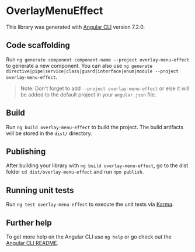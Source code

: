 # OverlayMenuEffect

This library was generated with [Angular CLI](https://github.com/angular/angular-cli) version 7.2.0.

## Code scaffolding

Run `ng generate component component-name --project overlay-menu-effect` to generate a new component. You can also use `ng generate directive|pipe|service|class|guard|interface|enum|module --project overlay-menu-effect`.
> Note: Don't forget to add `--project overlay-menu-effect` or else it will be added to the default project in your `angular.json` file. 

## Build

Run `ng build overlay-menu-effect` to build the project. The build artifacts will be stored in the `dist/` directory.

## Publishing

After building your library with `ng build overlay-menu-effect`, go to the dist folder `cd dist/overlay-menu-effect` and run `npm publish`.

## Running unit tests

Run `ng test overlay-menu-effect` to execute the unit tests via [Karma](https://karma-runner.github.io).

## Further help

To get more help on the Angular CLI use `ng help` or go check out the [Angular CLI README](https://github.com/angular/angular-cli/blob/master/README.md).
